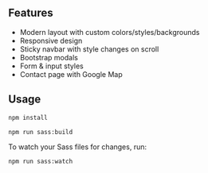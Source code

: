 

## Features

- Modern layout with custom colors/styles/backgrounds
- Responsive design
- Sticky navbar with style changes on scroll
- Bootstrap modals
- Form & input styles
- Contact page with Google Map

## Usage


```bash
npm install
```


```bash
npm run sass:build
```

To watch your Sass files for changes, run:

```bash
npm run sass:watch
```


